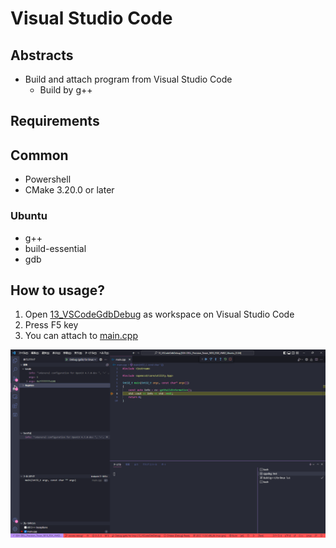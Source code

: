 # Visual Studio Code

## Abstracts

* Build and attach program from Visual Studio Code
  * Build by g++

## Requirements

## Common

* Powershell
* CMake 3.20.0 or later

### Ubuntu

* g++
* build-essential
* gdb

## How to usage?

1. Open [13_VSCodeGdbDebug](./) as workspace on Visual Studio Code
2. Press F5 key
3. You can attach to [main.cpp](./main.cpp)

<img src="./images/attach.png" />